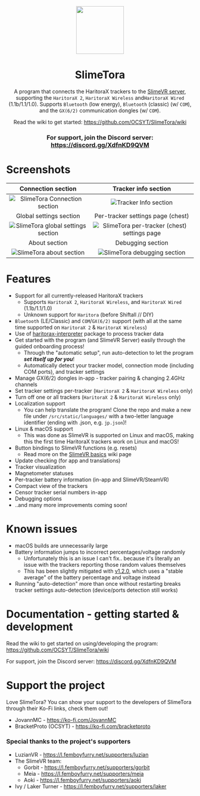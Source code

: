 <!--suppress HtmlDeprecatedAttribute -->
<div align="center">
<img src="docs/icon.png" width="128px">

# SlimeTora

A program that connects the HaritoraX trackers to the [SlimeVR server](https://docs.slimevr.dev/server/index.html), supporting the `HaritoraX 2`, `HaritoraX Wireless` and`HaritoraX Wired` (1.1b/1.1/1.0). Supports `Bluetooth` (low energy), `Bluetooth` (classic) (w/ `COM`), and the `GX(6/2)` communication dongles (w/ `COM`).

Read the wiki to get started: <https://github.com/OCSYT/SlimeTora/wiki>

### For support, join the Discord server: <https://discord.gg/XdfnKD9QVM>

</div>

# Screenshots

|                      Connection section                       |                          Tracker info section                           |
| :-----------------------------------------------------------: | :---------------------------------------------------------------------: |
|   ![SlimeTora Connection section](docs/slimetora_ss_1.png)    |            ![Tracker Info section](docs/slimetora_ss_2.png)             |
|                    Global settings section                    |                    Per-tracker settings page (chest)                    |
| ![SlimeTora global settings section](docs/slimetora_ss_3.png) | ![SlimeTora per-tracker (chest) settings page](docs/slimetora_ss_4.png) |
|                         About section                         |                            Debugging section                            |
|      ![SlimeTora about section](docs/slimetora_ss_5.png)      |         ![SlimeTora debugging section](docs/slimetora_ss_6.png)         |

# Features

- Support for all currently-released HaritoraX trackers
  - Supports `HaritoraX 2`, `HaritoraX Wireless`, and `HaritoraX Wired` (1.1b/1.1/1.0)
  - Unknown support for `Haritora` (before Shiftall // DIY)
- `Bluetooth` (LE/Classic) and `COM`/`GX(6/2)` support (with all at the same time supported on `HaritoraX 2` & `HaritoraX Wireless`)
- Use of [haritorax-interpreter](https://github.com/JovannMC/haritorax-interpreter) package to process tracker data
- Get started with the program (and SlimeVR Server) easily through the guided onboarding process!
  - Through the "automatic setup", run auto-detection to let the program **_set itself up for you_**!
  - Automatically detect your tracker model, connection mode (including COM ports), and tracker settings
- Manage GX(6/2) dongles in-app - tracker pairing & changing 2.4GHz channels
- Set tracker settings per-tracker (`HaritoraX 2` & `HaritoraX Wireless` only)
- Turn off one or all trackers (`HaritoraX 2` & `HaritoraX Wireless` only)
- Localization support
  - You can help translate the program! Clone the repo and make a new file under `/src/static/languages/` with a two-letter language identifier (ending with .json, e.g. `jp.json`)!
- Linux & macOS support
  - This was done as SlimeVR is supported on Linux and macOS, making this the first time HaritoraX trackers work on Linux and macOS!
- Button bindings to SlimeVR functions (e.g. resets)
  - Read more on the [SlimeVR basics](https://github.com/OCSYT/SlimeTora/wiki/SlimeVR#resets--calibration) wiki page
- Update checking (for app and translations)
- Tracker visualization
- Magnetometer statuses
- Per-tracker battery information (in-app and SlimeVR/SteamVR)
- Compact view of the trackers
- Censor tracker serial numbers in-app
- Debugging options
- ..and many more improvements coming soon!

# Known issues

- macOS builds are unnecessarily large
- Battery information jumps to incorrect percentages/voltage randomly
  - Unfortunately this is an issue I can't fix.. because it's literally an issue with the trackers reporting those random values themselves
  - This has been slightly mitigated with [v1.2.0](https://github.com/OCSYT/SlimeTora/releases/v1.2.0), which uses a "stable average" of the battery percentage and voltage instead
- Running "auto-detection" more than once without restarting breaks tracker settings auto-detection (device/ports detection still works)

# Documentation - getting started & development

Read the wiki to get started on using/developing the program: <https://github.com/OCSYT/SlimeTora/wiki>

For support, join the Discord server: <https://discord.gg/XdfnKD9QVM>

# Support the project

Love SlimeTora? You can show your support to the developers of SlimeTora through their Ko-Fi links, check them out!

- JovannMC - <https://ko-fi.com/JovannMC>
- BracketProto (OCSYT) - <https://ko-fi.com/bracketproto>

### Special thanks to the project's supporters

- LuzianVR - <https://l.femboyfurry.net/supporters/luzian>
- The SlimeVR team:
  - Gorbit - <https://l.femboyfurry.net/supporters/gorbit>
  - Meia - <https://l.femboyfurry.net/supporters/meia>
  - Aoki - <https://l.femboyfurry.net/supporters/aoki>
- Ivy / Laker Turner - <https://l.femboyfurry.net/supporters/laker>
